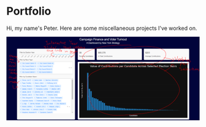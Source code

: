 # Portfolio
Hi, my name's Peter. Here are some miscellaneous projects I've worked on.


![ex1](District%2024%20Election%20Dashboard%2006-2019/campaign_dashboard_1.PNG)
